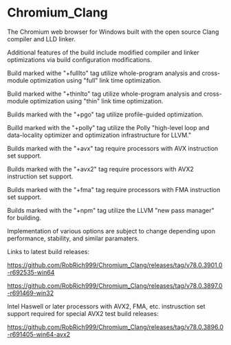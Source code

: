 # Chromium_Clang

The Chromium web browser for Windows built with the open source Clang compiler and LLD linker.

Additional features of the build include modified compiler and linker optimizations via build configuration modifications.

Build marked withe "+fulllto" tag utilize whole-program analysis and cross-module optimization using "full" link time optimization.

Build marked withe "+thinlto" tag utilize whole-program analysis and cross-module optimization using "thin" link time optimization.

Builds marked with the "+pgo" tag utilize profile-guided optimization.

Builld marked with the "+polly" tag utilize the Polly "high-level loop and data-locality optimizer and optimization infrastructure for LLVM."

Builds marked with the "+avx" tag require processors with AVX instruction set support.

Builds marked with the "+avx2" tag require processors with AVX2 instruction set support.

Builds marked with the "+fma" tag require processors with FMA instruction set support.

Builds marked with the "+npm" tag utilize the LLVM "new pass manager" for building.

Implementation of various options are subject to change depending upon performance, stability, and similar paramaters.

Links to latest build releases:

https://github.com/RobRich999/Chromium_Clang/releases/tag/v78.0.3901.0-r692535-win64

https://github.com/RobRich999/Chromium_Clang/releases/tag/v78.0.3897.0-r691469-win32

Intel Haswell or later processors with AVX2, FMA, etc. instrusction set support required for special AVX2 test build releases:

https://github.com/RobRich999/Chromium_Clang/releases/tag/v78.0.3896.0-r691405-win64-avx2
